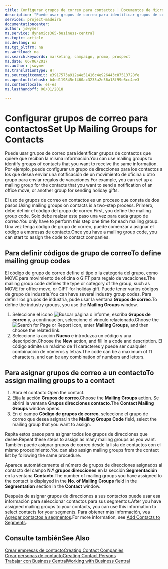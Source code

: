 ```yaml
---
title: Configurar grupos de correo para contactos | Documentos de Microsoft
description: "Puede usar grupos de correo para identificar grupos de contactos que deben recibir la misma información, por ejemplo, para una campaña de marketing o una promoción."
services: project-madeira
documentationcenter: 
author: jswymer
ms.service: dynamics365-business-central
ms.topic: article
ms.devlang: na
ms.tgt_pltfrm: na
ms.workload: na
ms.search.keywords: marketing, campaign, promo, prospect
ms.date: 06/06/2017
ms.author: jswymer
ms.translationtype: HT
ms.sourcegitcommit: e3917573a912a4e51416c4e926443c87513728fe
ms.openlocfilehash: b4ed119845ef460ac3235a2e56a18f99e5cc4ee3
ms.contentlocale: es-es
ms.lasthandoff: 06/01/2018

---
```

# <a name="set-up-mailing-groups-for-contacts"></a><span data-ttu-id="94ae5-103">Configurar grupos de correo para contactos</span><span class="sxs-lookup"><span data-stu-id="94ae5-103">Set Up Mailing Groups for Contacts</span></span>
<span data-ttu-id="94ae5-104">Puede usar grupos de correo para identificar grupos de contactos que quiere que reciban la misma información.</span><span class="sxs-lookup"><span data-stu-id="94ae5-104">You can use mailing groups to identify groups of contacts that you want to receive the same information.</span></span> <span data-ttu-id="94ae5-105">Por ejemplo, puede configurar un grupo de direcciones para los contactos a los que desea enviar una notificación de un movimiento de oficina u otro grupo para enviar regalos de vacaciones.</span><span class="sxs-lookup"><span data-stu-id="94ae5-105">For example, you can set up a mailing group for the contacts that you want to send a notification of an office move, or another group for sending holiday gifts.</span></span>

<span data-ttu-id="94ae5-106">El uso de grupos de correo en contactos es un proceso que consta de dos pasos.</span><span class="sxs-lookup"><span data-stu-id="94ae5-106">Using mailing groups on contacts is a two-step process.</span></span> <span data-ttu-id="94ae5-107">Primero, debe definir el código del grupo de correo.</span><span class="sxs-lookup"><span data-stu-id="94ae5-107">First, you define the mailing group code.</span></span> <span data-ttu-id="94ae5-108">Solo debe realzar este paso una vez para cada grupo de correo.</span><span class="sxs-lookup"><span data-stu-id="94ae5-108">You only have to perform this step one time for each mailing group.</span></span> <span data-ttu-id="94ae5-109">Una vez tenga código de grupo de correo, puede comenzar a asignar el código a empresas de contacto.</span><span class="sxs-lookup"><span data-stu-id="94ae5-109">Once you have a mailing group code, you can start to assign the code to contact companies.</span></span>

## <a name="to-define-mailing-group-codes"></a><span data-ttu-id="94ae5-110">Para definir códigos de grupo de correo</span><span class="sxs-lookup"><span data-stu-id="94ae5-110">To define mailing group codes</span></span>
<span data-ttu-id="94ae5-111">El código de grupo de correo define el tipo o la categoría del grupo, como MOVE para movimiento de oficina o GIFT para regalo de vacaciones.</span><span class="sxs-lookup"><span data-stu-id="94ae5-111">The mailing group code defines the type or category of the group, such as MOVE for office move, or GIFT for holiday gift.</span></span> <span data-ttu-id="94ae5-112">Puede tener varios códigos de grupo de industria.</span><span class="sxs-lookup"><span data-stu-id="94ae5-112">You can have several industry group codes.</span></span> <span data-ttu-id="94ae5-113">Para definir los grupos de industria, pude usar la ventana **Grupos de correo**.</span><span class="sxs-lookup"><span data-stu-id="94ae5-113">To define the industry groups, you use the **Mailing Groups** window.</span></span>

1. <span data-ttu-id="94ae5-114">Seleccione el icono ![Buscar página o informe](media/ui-search/search_small.png "icono Buscar página o informe"), escriba **Grupos de correo** y, a continuación, seleccione el vínculo relacionado.</span><span class="sxs-lookup"><span data-stu-id="94ae5-114">Choose the ![Search for Page or Report](media/ui-search/search_small.png "Search for Page or Report icon") icon, enter **Mailing Groups**, and then choose the related link.</span></span>
2. <span data-ttu-id="94ae5-115">Seleccione la acción **Nuevo** e introduzca un código y una descripción.</span><span class="sxs-lookup"><span data-stu-id="94ae5-115">Choose the **New** action, and fill in a code and description.</span></span> <span data-ttu-id="94ae5-116">El código admite un máximo de 11 caracteres y puede ser cualquier combinación de números y letras.</span><span class="sxs-lookup"><span data-stu-id="94ae5-116">The code can be a maximum of 11 characters, and can be any combination of numbers and letters.</span></span>

## <a name="AssignMailGroupContact"></a> <span data-ttu-id="94ae5-117">Para asignar grupos de correo a un contacto</span><span class="sxs-lookup"><span data-stu-id="94ae5-117">To assign mailing groups to a contact</span></span>
1. <span data-ttu-id="94ae5-118">Abra el contacto.</span><span class="sxs-lookup"><span data-stu-id="94ae5-118">Open the contact.</span></span>
2. <span data-ttu-id="94ae5-119">Elija la acción **Grupos de correo**.</span><span class="sxs-lookup"><span data-stu-id="94ae5-119">Choose the **Mailing Groups** action.</span></span> <span data-ttu-id="94ae5-120">Se abrirá la ventana **Grupos direcciones contacto**.</span><span class="sxs-lookup"><span data-stu-id="94ae5-120">The **Contact Mailing Groups** window opens.</span></span>
3. <span data-ttu-id="94ae5-121">En el campo **Código de grupos de correo**, seleccione el grupo de correo que desea asignar.</span><span class="sxs-lookup"><span data-stu-id="94ae5-121">In the **Mailing Groups Code** field, select the mailing group that you want to assign.</span></span>

<span data-ttu-id="94ae5-122">Repita estos pasos para asignar todos los grupos de direcciones que desee.</span><span class="sxs-lookup"><span data-stu-id="94ae5-122">Repeat these steps to assign as many mailing groups as you want.</span></span> <span data-ttu-id="94ae5-123">También puede asignar grupos de correo desde la lista de contactos con el mismo procedimiento.</span><span class="sxs-lookup"><span data-stu-id="94ae5-123">You can also assign mailing groups from the contact list by following the same procedure.</span></span>

<span data-ttu-id="94ae5-124">Aparece automáticamente el número de grupos de direcciones asignados al contacto del campo **N.º grupos direcciones** en la sección **Segmentación** en la ventana **Contacto**.</span><span class="sxs-lookup"><span data-stu-id="94ae5-124">The number of mailing groups you have assigned to the contact is displayed in the **No. of Mailing Groups** field in the **Segmentation** section in the **Contact** window.</span></span>

<span data-ttu-id="94ae5-125">Después de asignar grupos de direcciones a sus contactos puede usar esa información para seleccionar contactos para sus segmentos.</span><span class="sxs-lookup"><span data-stu-id="94ae5-125">After you have assigned mailing groups to your contacts, you can use this information to select contacts for your segments.</span></span> <span data-ttu-id="94ae5-126">Para obtener más información, vea [Agregar contactos a segmentos](marketing-add-contact-segment.md).</span><span class="sxs-lookup"><span data-stu-id="94ae5-126">For more information, see [Add Contacts to Segments](marketing-add-contact-segment.md).</span></span>

## <a name="see-also"></a><span data-ttu-id="94ae5-127">Consulte también</span><span class="sxs-lookup"><span data-stu-id="94ae5-127">See Also</span></span>
[<span data-ttu-id="94ae5-128">Crear empresas de contacto</span><span class="sxs-lookup"><span data-stu-id="94ae5-128">Creating Contact Companies</span></span>](marketing-create-contact-companies.md)  
[<span data-ttu-id="94ae5-129">Crear personas de contacto</span><span class="sxs-lookup"><span data-stu-id="94ae5-129">Creating Contact Persons</span></span>](marketing-create-contact-persons.md)  
[<span data-ttu-id="94ae5-130">Trabajar con Business Central</span><span class="sxs-lookup"><span data-stu-id="94ae5-130">Working with Business Central</span></span>](ui-work-product.md)

